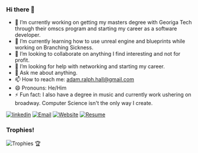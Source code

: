 ### Hi there 👋



- 🔭 I’m currently working on getting my masters degree with Georiga Tech through their omscs program and starting my career as a software developer.
- 🌱 I’m currently learning how to use unreal engine and blueprints while working on Branching Sickness.
- 👯 I’m looking to collaborate on anything I find interesting and not for profit.
- 🤔 I’m looking for help with networking and starting my career.
- 💬 Ask me about anything.
- 📫 How to reach me: adam.ralph.hall@gmail.com
- 😄 Pronouns: He/Him
- ⚡ Fun fact: I also have a degree in music and currently work ushering on broadway. Computer Science isn't the only way I create.

[![linkedin](https://img.shields.io/badge/Linkedin-0e76a8?style=for-the-badge&logo=Linkedin&logoColor=white)](https://www.linkedin.com/in/adam-hall-a76ba01bb/)
[![Email](https://img.shields.io/badge/Gmail-D14836?style=for-the-badge&logo=gmail&logoColor=white)](mailto:adam.ralph.hall@gmail.com)
[![Website](https://img.shields.io/badge/website-000000?style=for-the-badge&logoColor=white)](https://www.adamralphhall.com)
[![Resume](https://img.shields.io/badge/Resume-000000?style=for-the-badge&logoColor=white)](https://docs.google.com/document/d/1ti7tCO7hay7VOyW2vmpmKVkHveCtL7GGUw2yrIS-DFk/)
### Trophies!
![Trophies 🏆](https://github-profile-trophy.vercel.app/?username=losecontrol4)


